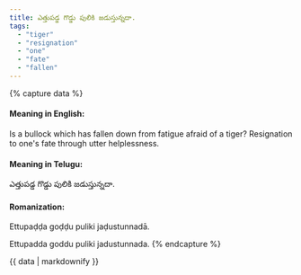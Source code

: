 ```yaml
---
title: ఎత్తుపడ్డ గొడ్డు పులికి జడుస్తున్నదా.
tags:
  - "tiger"
  - "resignation"
  - "one"
  - "fate"
  - "fallen"
---
```


{% capture data %}
#### Meaning in English:
Is a bullock which has fallen down from fatigue afraid of a tiger?
Resignation to one's fate through utter helplessness.

#### Meaning in Telugu:
ఎత్తుపడ్డ గొడ్డు పులికి జడుస్తున్నదా.

#### Romanization:
Ettupaḍḍa goḍḍu puliki jaḍustunnadā.

Ettupadda goddu puliki jadustunnada.
{% endcapture %}

{{ data | markdownify }}

